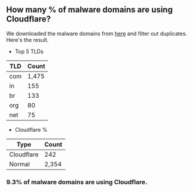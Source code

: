 ## How many % of malware domains are using Cloudflare?


We downloaded the malware domains from [here](https://urlhaus.abuse.ch) and filter out duplicates.
Here's the result.


[//]: # (start replacement)


- Top 5 TLDs

| TLD | Count |
| --- | --- |
| com | 1,475 |
| in | 155 |
| br | 133 |
| org | 80 |
| net | 75 |


- Cloudflare %

| Type | Count |
| --- | --- |
| Cloudflare | 242 |
| Normal | 2,354 |


### 9.3% of malware domains are using Cloudflare.